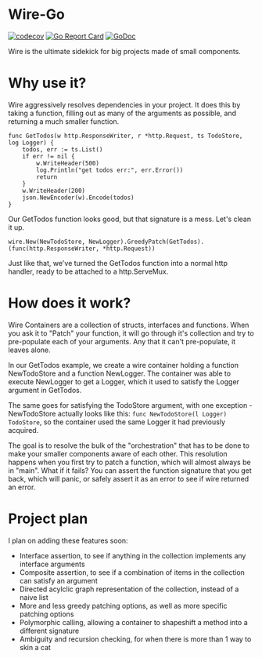 # Wire-Go
[![codecov](https://codecov.io/gh/libfor/wire-go/branch/master/graph/badge.svg)](https://codecov.io/gh/libfor/wire-go) [![Go Report Card](https://goreportcard.com/badge/github.com/libfor/wire-go)](https://goreportcard.com/report/github.com/libfor/wire-go) [![GoDoc](https://godoc.org/github.com/libfor/wire-go?status.svg)](https://godoc.org/github.com/libfor/wire-go)

Wire is the ultimate sidekick for big projects made of small components.

# Why use it?
Wire aggressively resolves dependencies in your project. It does this by taking a function, filling out as many of the arguments as possible, and returning a much smaller function.

```
func GetTodos(w http.ResponseWriter, r *http.Request, ts TodoStore, log Logger) {
	todos, err := ts.List()
	if err != nil {
		w.WriteHeader(500)
		log.Println("get todos err:", err.Error())
		return
	}
	w.WriteHeader(200)
	json.NewEncoder(w).Encode(todos)
}
```

Our GetTodos function looks good, but that signature is a mess. Let's clean it up.

```wire.New(NewTodoStore, NewLogger).GreedyPatch(GetTodos).(func(http.ResponseWriter, *http.Request))```

Just like that, we've turned the GetTodos function into a normal http handler, ready to be attached to a http.ServeMux.

# How does it work?
Wire Containers are a collection of structs, interfaces and functions. When you ask it to "Patch" your function, it will go through it's collection and try to pre-populate each of your arguments. Any that it can't pre-populate, it leaves alone.

In our GetTodos example, we create a wire container holding a function NewTodoStore and a function NewLogger. The container was able to execute NewLogger to get a Logger, which it used to satisfy the Logger argument in GetTodos. 

The same goes for satisfying the TodoStore argument, with one exception - NewTodoStore actually looks like this: `func NewTodoStore(l Logger) TodoStore`, so the container used the same Logger it had previously acquired.

The goal is to resolve the bulk of the "orchestration" that has to be done to make your smaller components aware of each other. This resolution happens when you first try to patch a function, which will almost always be in "main". What if it fails? You can assert the function signature that you get back, which will panic, or safely assert it as an error to see if wire returned an error.

# Project plan
I plan on adding these features soon:
* Interface assertion, to see if anything in the collection implements any interface arguments
* Composite assertion, to see if a combination of items in the collection can satisfy an argument
* Directed acylclic graph representation of the collection, instead of a naive list
* More and less greedy patching options, as well as more specific patching options
* Polymorphic calling, allowing a container to shapeshift a method into a different signature
* Ambiguity and recursion checking, for when there is more than 1 way to skin a cat
